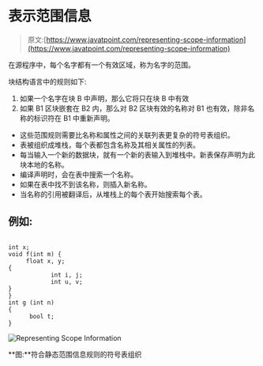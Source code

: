 # 表示范围信息

> 原文:[https://www.javatpoint.com/representing-scope-information](https://www.javatpoint.com/representing-scope-information)

在源程序中，每个名字都有一个有效区域，称为名字的范围。

块结构语言中的规则如下:

1.  如果一个名字在块 B 中声明，那么它将只在块 B 中有效
2.  如果 B1 区块嵌套在 B2 内，那么对 B2 区块有效的名称对 B1 也有效，除非名称的标识符在 B1 中重新声明。

*   这些范围规则需要比名称和属性之间的关联列表更复杂的符号表组织。
*   表被组织成堆栈，每个表都包含名称及其相关属性的列表。
*   每当输入一个新的数据块，就有一个新的表输入到堆栈中。新表保存声明为此块本地的名称。
*   编译声明时，会在表中搜索一个名称。
*   如果在表中找不到该名称，则插入新名称。
*   当名称的引用被翻译后，从堆栈上的每个表开始搜索每个表。

## 例如:

```

int x;
void f(int m) {
     float x, y;
{
            int i, j;
            int u, v;
}
}
int g (int n)
{
      bool t;
}

```

![Representing Scope Information](../Images/82d32edfd5f01a68be1bb821318ede2e.png)

**图:**符合静态范围信息规则的符号表组织